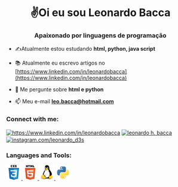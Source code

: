 <h1 align="center">✌️Oi eu sou Leonardo Bacca</h1>
<h3 align="center">Apaixonado por linguagens de programação</h3>

- ✍️Atualmente estou estudando **html, python, java script**

- 📚 Atualmente eu escrevo artigos no [https://www.linkedin.com/in/leonardobacca](https://www.linkedin.com/in/leonardobacca)

- 💬 Me pergunte sobre **html e python**

- 📫 Meu e-mail **leo.bacca@hotmail.com**

<h3 align="left">Connect with me:</h3>
<p align="left">
<a href="https://linkedin.com/in/https://www.linkedin.com/in/leonardobacca" target="blank"><img align="center" src="https://raw.githubusercontent.com/rahuldkjain/github-profile-readme-generator/master/src/images/icons/Social/linked-in-alt.svg" alt="https://www.linkedin.com/in/leonardobacca" height="30" width="40" /></a>
<a href="https://fb.com/leonardo h. bacca" target="blank"><img align="center" src="https://raw.githubusercontent.com/rahuldkjain/github-profile-readme-generator/master/src/images/icons/Social/facebook.svg" alt="leonardo h. bacca" height="30" width="40" /></a>
<a href="https://instagram.com/instagram.com/leonardo_d3s" target="blank"><img align="center" src="https://raw.githubusercontent.com/rahuldkjain/github-profile-readme-generator/master/src/images/icons/Social/instagram.svg" alt="instagram.com/leonardo_d3s" height="30" width="40" /></a>
</p>

<h3 align="left">Languages and Tools:</h3>
<p align="left"> <a href="https://www.w3schools.com/css/" target="_blank" rel="noreferrer"> <img src="https://raw.githubusercontent.com/devicons/devicon/master/icons/css3/css3-original-wordmark.svg" alt="css3" width="40" height="40"/> </a> <a href="https://www.w3.org/html/" target="_blank" rel="noreferrer"> <img src="https://raw.githubusercontent.com/devicons/devicon/master/icons/html5/html5-original-wordmark.svg" alt="html5" width="40" height="40"/> </a> <a href="https://www.linux.org/" target="_blank" rel="noreferrer"> <img src="https://raw.githubusercontent.com/devicons/devicon/master/icons/linux/linux-original.svg" alt="linux" width="40" height="40"/> </a> <a href="https://www.python.org" target="_blank" rel="noreferrer"> <img src="https://raw.githubusercontent.com/devicons/devicon/master/icons/python/python-original.svg" alt="python" width="40" height="40"/> </a> </p>


<!---
- 👋 Oi eu sou o @Leo17S
- 👀 I’m interested in ...
- 🌱 I’m currently learning ...
- 💞️ I’m looking to collaborate on ...
- 📫 How to reach me ...


Leo17S/Leo17S is a ✨ special ✨ repository because its `README.md` (this file) appears on your GitHub profile.
You can click the Preview link to take a look at your changes.
--->
